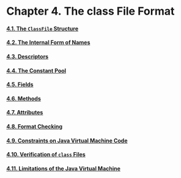 # Chapter 4. The class File Format

#### [4.1. The `ClassFile` Structure](4.1.-the-classfile-structure.md)

#### [4.2. The Internal Form of Names](4.2.-the-internal-form-of-names.md)

#### [4.3. Descriptors](4.3.-descriptors.md)

#### [4.4. The Constant Pool](4.4.-the-constant-pool.md)

#### [4.5. Fields](4.5.-fields.md)

#### [4.6. Methods](4.6.-methods.md)

#### [4.7. Attributes](4.7.-attributes.md)

#### [4.8. Format Checking](4.8.-format-checking.md)

#### [4.9. Constraints on Java Virtual Machine Code](4.9.-constraints-on-java-virtual-machine-code.md)

#### [4.10. Verification of `class` Files](4.10.-verification-of-class-files.md)

#### [4.11. Limitations of the Java Virtual Machine](4.11.-limitations-of-the-java-virtual-machine.md)

